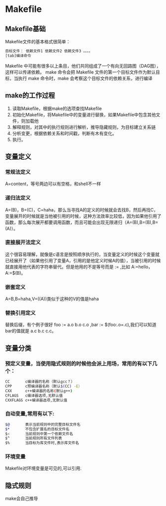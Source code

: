 # Makefile

## Makefile基础

Makefile文件的基本格式很简单：
```bash
目标文件： 依赖文件1 依赖文件2 依赖文件3 。。。。
[tab]编译命令
```
Makefile 中可能有很多以上条目，他们共同组成了一个有向无回路图（DAG图），这样可以传递依赖。
make 命令会把 Makefile 文件的第一个目标文件作为默认目标，当执行 make 命令时，make 会考察这个目标文件的依赖关系，进行编译

## make的工作过程

1. 读取Makefile，根据make的选项查找Makefile
2. 初始化Makefile，将Makefile中的变量进行替换，如果Makefile中包含其他文件，则加载他
3. 解释规则，对其中的执行规则进行解析，推导隐藏规则，为目标建立关系链
4. 分析变更，根据依赖关系和时间戳，判断有木有变化。
5. 执行。

## 变量定义
### 常规法定义

A=content，等号两边可以有空格，和shell不一样

### 递归法定义

A=(B)，B=(C)，C=haha，那么当寻找A的定义的时候就会去找B，然后再找C，变量展开的时候就是当他被引用的时候，这种方法效率比较低，因为如果他引用了函数，那么每次展开都要调用函数，而且可能会出现无限递归（A=(B),B=(B),B=(A)）。

### 直接展开法定义

这个很容易理解，就像是c语言是按照顺序执行的，当变量定义的时候这个变量就已经展开了（如果他引用了变量A，引用的是他定义时候A的值），当被引用的时候就直接用他代表的字符串替代。但是他用的不是等号而是 := ,比如 A:=hello，A:=$(B)。

### 嵌套定义

A=B,B=haha,V=((A))类似于这种的V的值是haha

### 替换引用定义

替换后缀，有个例子很好 foo := a.o b.o c.o ,bar := $(foo:.o=.c),我们可以知道bar的值就是 a.c b.c c.c。

## 变量分类

### 预定义变量，当使用隐式规则的时候他会派上用场，常用的有以下几个：
```bash
CC       c编译器的名称（默认gcc？）
CPP      c预编译器名称（默认$(CC) -E）
CXX      c++编译器的名称(默认g++)
CFLAGS   c编译器选项,无默认值
CXXFLAGS c++编译器选项,无默认值
```

### 自动变量,常用有以下:
```bash
$@       表示当前规则中的完整目标文件名
$*       不包含扩展名的目标文件名
$<       当前规则中第一个依赖文件名
$^       当前规则所有文件列表
$%       当目标为库文件时,表示库文件名
```

### 环境变量

Makefile对环境变量是可见的,可以引用.

## 隐式规则

make会自己推导

